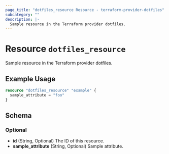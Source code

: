 ```yaml
---
page_title: "dotfiles_resource Resource - terraform-provider-dotfiles"
subcategory: ""
description: |-
  Sample resource in the Terraform provider dotfiles.
---
```


# Resource `dotfiles_resource`

Sample resource in the Terraform provider dotfiles.

## Example Usage

```terraform
resource "dotfiles_resource" "example" {
  sample_attribute = "foo"
}
```

## Schema

### Optional

- **id** (String, Optional) The ID of this resource.
- **sample_attribute** (String, Optional) Sample attribute.


